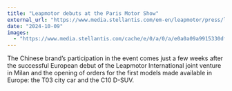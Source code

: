 ```yaml
---
title: "Leapmotor debuts at the Paris Motor Show"
external_url: "https://www.media.stellantis.com/em-en/leapmotor/press/leapmotor-debuts-at-the-paris-motor-show-pressrelease"
date: "2024-10-09"
images:
  - "https://www.media.stellantis.com/cache/e/0/a/0/a/e0a0a09a9915330df9482e6b8c4a20010c62bf62.jpeg"
---
```


The Chinese brand’s participation in the event comes just a few weeks after the successful European debut of the Leapmotor International joint venture in Milan and the opening of orders for the first models made available in Europe: the T03 city car and the C10 D-SUV.